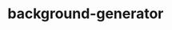 # background-generator

<!-- A simple background generator created using html, css and js.

This is to practice git commands
git clone - to clone the repo
git status - to check the status of the repo
git add <file name> - to add untracked files || For multiple files use git .
git commit - commit changes into git
git pull - get changes from the git 
git branch <branchname> - to create a new branch
git push -u origin [branchname] - to publish the branch
git checkout <branchname> - to switch a branch
-->
